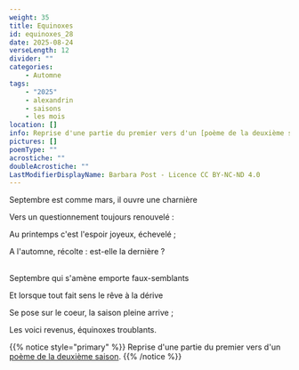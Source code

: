 ```yaml
---
weight: 35
title: Equinoxes
id: equinoxes_28
date: 2025-08-24
verseLength: 12
divider: ""
categories:
    - Automne
tags:
    - "2025"
    - alexandrin
    - saisons
    - les mois
location: []
info: Reprise d'une partie du premier vers d'un [poème de la deuxième saison](../2_deuxieme_saison/septembre).
pictures: []
poemType: ""
acrostiche: ""
doubleAcrostiche: ""
LastModifierDisplayName: Barbara Post - Licence CC BY-NC-ND 4.0
---
```

Septembre est comme mars, il ouvre une charnière

Vers un questionnement toujours renouvelé :

Au printemps c'est l'espoir joyeux, échevelé ;

A l'automne, récolte : est-elle la dernière ?

 \
Septembre qui s'amène emporte faux-semblants

Et lorsque tout fait sens le rêve à la dérive

Se pose sur le coeur, la saison pleine arrive ;

Les voici revenus, équinoxes troublants.

{{% notice style="primary" %}}
Reprise d'une partie du premier vers d'un [poème de la deuxième saison](../2_deuxieme_saison/septembre).
{{% /notice %}}